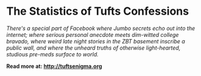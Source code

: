 # The Statistics of Tufts Confessions

*There's a special part of Facebook where Jumbo secrets echo out into the internet; where serious personal anecdote meets dim-witted college bravado, where weird late night stories in the ZBT basement inscribe a public wall, and where the unheard truths of otherwise light-hearted, studious pre-meds surface to world.*

**Read more at: http://tuftsenigma.org**
